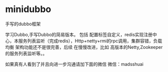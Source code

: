 # minidubbo
手写的dubbo框架


学习Dubbo,手写Dubbo的简易版本。
包括 配置标签自定义，redis实现注册中心，本服务列表监听（完成redis），Http+netty+rmi的rpc调用，集群容错，负载均衡
架构功能还不是很完善，后续 在慢慢改进，比如 高版本的Netty,Zookeeper的服务列表监听等。。

如果真有人看到了并且向进一步沟通请加下面的微信
微信：madsshuai
